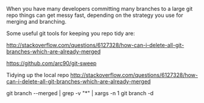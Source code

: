 When you have many developers committing many branches to a large git repo things can get messy fast, depending on the strategy you use for merging and branching.

Some useful git tools for keeping you repo tidy are:

http://stackoverflow.com/questions/6127328/how-can-i-delete-all-git-branches-which-are-already-merged

https://github.com/arc90/git-sweep

Tidying up the local repo
http://stackoverflow.com/questions/6127328/how-can-i-delete-all-git-branches-which-are-already-merged

git branch --merged | grep -v "\*" | xargs -n 1 git branch -d
